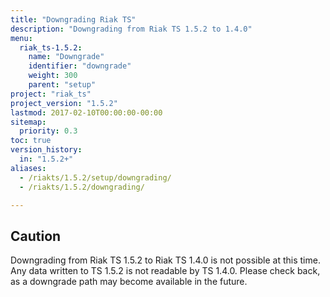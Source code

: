 ```yaml
---
title: "Downgrading Riak TS"
description: "Downgrading from Riak TS 1.5.2 to 1.4.0"
menu:
  riak_ts-1.5.2:
    name: "Downgrade"
    identifier: "downgrade"
    weight: 300
    parent: "setup"
project: "riak_ts"
project_version: "1.5.2"
lastmod: 2017-02-10T00:00:00-00:00
sitemap:
  priority: 0.3
toc: true
version_history:
  in: "1.5.2+"
aliases:
  - /riakts/1.5.2/setup/downgrading/
  - /riakts/1.5.2/downgrading/

---
```


## Caution

Downgrading from Riak TS 1.5.2 to Riak TS 1.4.0 is not possible at this time. Any data written to TS 1.5.2 is not readable by TS 1.4.0. Please check back, as a downgrade path may become available in the future.
